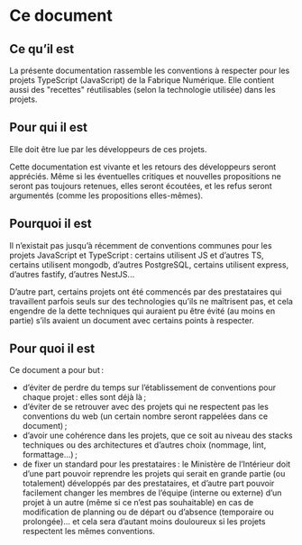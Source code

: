 # Ce document

## Ce qu’il est

La présente documentation rassemble les conventions à respecter pour les projets TypeScript (JavaScript) de la Fabrique Numérique. Elle contient aussi des "recettes" réutilisables (selon la technologie utilisée) dans les projets.

## Pour qui il est

Elle doit être lue par les développeurs de ces projets.

Cette documentation est vivante et les retours des développeurs seront appréciés. Même si les éventuelles critiques et nouvelles propositions ne seront pas toujours retenues, elles seront écoutées, et les refus seront argumentés (comme les propositions elles-mêmes).

## Pourquoi il est

Il n’existait pas jusqu’à récemment de conventions communes pour les projets JavaScript et TypeScript : certains utilisent JS et d’autres TS, certains utilisent mongodb, d’autres PostgreSQL, certains utilisent express, d’autres fastify, d’autres NestJS...

D’autre part, certains projets ont été commencés par des prestataires qui travaillent parfois seuls sur des technologies qu’ils ne maîtrisent pas, et cela engendre de la dette techniques qui auraient pu être évité (au moins en partie) s’ils avaient un document avec certains points à respecter.

## Pour quoi il est

Ce document a pour but :

- d’éviter de perdre du temps sur l’établissement de conventions pour chaque projet : elles sont déjà là ;
- d’éviter de se retrouver avec des projets qui ne respectent pas les conventions du web (un certain nombre seront rappelées dans ce document) ;
- d’avoir une cohérence dans les projets, que ce soit au niveau des stacks techniques ou des architectures et d’autres choix (nommage, lint, formattage...) ;
- de fixer un standard pour les prestataires : le Ministère de l’Intérieur doit d’une part pouvoir reprendre les projets qui serait en grande partie (ou totalement) développés par des prestataires, et d’autre part pouvoir facilement changer les membres de l’équipe (interne ou externe) d’un projet à un autre (même si ce n’est pas souhaitable) en cas de modification de planning ou de départ ou d’absence (temporaire ou prolongée)... et cela sera d’autant moins douloureux si les projets respectent les mêmes conventions.
